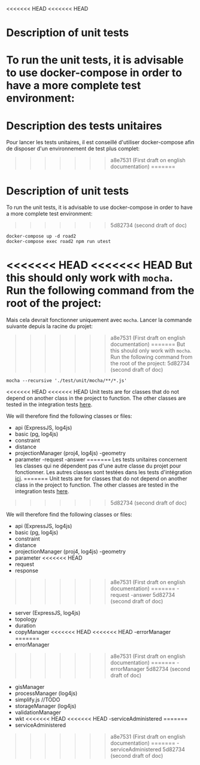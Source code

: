 <<<<<<< HEAD
<<<<<<< HEAD
# Description of unit tests

To run the unit tests, it is advisable to use docker-compose in order to have a more complete test environment:
=======
# Description des tests unitaires 

Pour lancer les tests unitaires, il est conseillé d'utiliser docker-compose afin de disposer d'un environnement de test plus complet:
>>>>>>> a8e7531 (First draft on english documentation)
=======
# Description of unit tests

To run the unit tests, it is advisable to use docker-compose in order to have a more complete test environment:
>>>>>>> 5d82734 (second draft of doc)
```
docker-compose up -d road2
docker-compose exec road2 npm run utest
```

<<<<<<< HEAD
<<<<<<< HEAD
But this should only work with `mocha`. Run the following command from the root of the project:
=======
Mais cela devrait fonctionner uniquement avec `mocha`. Lancer la commande suivante depuis la racine du projet:
>>>>>>> a8e7531 (First draft on english documentation)
=======
But this should only work with `mocha`. Run the following command from the root of the project:
>>>>>>> 5d82734 (second draft of doc)
```
mocha --recursive './test/unit/mocha/**/*.js'
```

<<<<<<< HEAD
<<<<<<< HEAD
Unit tests are for classes that do not depend on another class in the project to function. The other classes are tested in the integration tests [here](../integration/readme.md).

We will therefore find the following classes or files:
- api (ExpressJS, log4js)
- basic (pg, log4js)
- constraint
- distance
- projectionManager (proj4, log4js)
-geometry
- parameter
-request
-answer
=======
Les tests unitaires concernent les classes qui ne dépendent pas d'une autre classe du projet pour fonctionner. Les autres classes sont testées dans les tests d'intégration [ici](../integration/readme.md). 
=======
Unit tests are for classes that do not depend on another class in the project to function. The other classes are tested in the integration tests [here](../integration/readme.md).
>>>>>>> 5d82734 (second draft of doc)

We will therefore find the following classes or files:
- api (ExpressJS, log4js)
- basic (pg, log4js)
- constraint
- distance
- projectionManager (proj4, log4js)
-geometry
- parameter
<<<<<<< HEAD
- request
- response
>>>>>>> a8e7531 (First draft on english documentation)
=======
-request
-answer
>>>>>>> 5d82734 (second draft of doc)
- server (ExpressJS, log4js)
- topology
- duration
- copyManager
<<<<<<< HEAD
<<<<<<< HEAD
-errorManager
=======
- errorManager
>>>>>>> a8e7531 (First draft on english documentation)
=======
-errorManager
>>>>>>> 5d82734 (second draft of doc)
- gisManager
- processManager (log4js)
- simplify.js //TODO
- storageManager (log4js)
- validationManager
- wkt
<<<<<<< HEAD
<<<<<<< HEAD
-serviceAdministered
=======
- serviceAdministered
>>>>>>> a8e7531 (First draft on english documentation)
=======
-serviceAdministered
>>>>>>> 5d82734 (second draft of doc)
